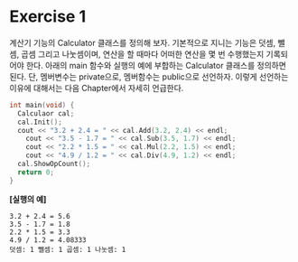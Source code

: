 # Exercise 1

계산기 기능의 Calculator 클래스를 정의해 보자. 기본적으로 지니는 기능은 덧셈, 뺄셈, 곱셈 그리고 나눗셈이며, 연산을 할 때마다 어떠한 연산을 몇 번 수행했는지 기록되어야 한다. 아래의 main 함수와 실행의 예에 부합하는 Calculator 클래스를 정의하면 된다. 단, 멤버변수는 private으로, 멤버함수는 public으로 선언하자. 이렇게 선언하는 이유에 대해서는 다음 Chapter에서 자세히 언급한다.

```cpp
int main(void) {
  Calculaor cal;
  cal.Init();
  cout << "3.2 + 2.4 = " << cal.Add(3.2, 2.4) << endl;
	cout << "3.5 - 1.7 = " << cal.Sub(3.5, 1.7) << endl;
	cout << "2.2 * 1.5 = " << cal.Mul(2.2, 1.5) << endl;
	cout << "4.9 / 1.2 = " << cal.Div(4.9, 1.2) << endl;
  cal.ShowOpCount();
  return 0;
}
```

**[실행의 예]**

```
3.2 + 2.4 = 5.6
3.5 - 1.7 = 1.8
2.2 * 1.5 = 3.3
4.9 / 1.2 = 4.08333
덧셈: 1 뺄셈: 1 곱셈: 1 나눗셈: 1
```
